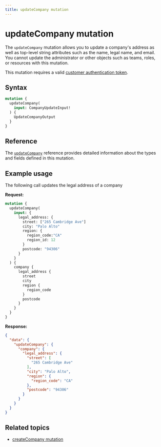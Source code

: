 ```yaml
---
title: updateCompany mutation
---
```


# updateCompany mutation

The `updateCompany` mutation allows you to update a company's address as well as top-level string attributes such as the name, legal name, and email. You cannot update the administrator or other objects such as teams, roles, or resources with this mutation.

This mutation requires a valid [customer authentication token](../../../customer/mutations/generate-token.md).

## Syntax

```graphql
mutation {
  updateCompany(
    input: CompanyUpdateInput!
  ) {
    UpdateCompanyOutput
  }
}
```

## Reference

The [`updateCompany`](https://developer.adobe.com/commerce/webapi/graphql-api/index.html#mutation-updateCompany) reference provides detailed information about the types and fields defined in this mutation.

## Example usage

The following call updates the legal address of a company

**Request:**

```graphql
mutation {
  updateCompany(
    input: {
      legal_address: {
        street: ["265 Cambridge Ave"]
        city: "Palo Alto"
        region: {
          region_code:"CA"
          region_id: 12
        }
        postcode: "94306"
      }
    }
  ) {
    company {
      legal_address {
        street
        city
        region {
          region_code
        }
        postcode
      }
    }
  }
}
```

**Response:**

```json
{
  "data": {
    "updateCompany": {
      "company": {
        "legal_address": {
          "street": [
            "265 Cambridge Ave"
          ],
          "city": "Palo Alto",
          "region": {
            "region_code": "CA"
          },
          "postcode": "94306"
        }
      }
    }
  }
}
```

## Related topics

*  [createCompany mutation](create.md)
